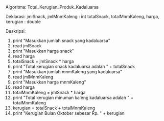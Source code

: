 Algoritma: Total_Kerugian_Produk_Kadaluarsa

Deklarasi:
jmlSnack, jmlMnmKaleng : int
totalSnack, totalMnmKaleng, harga, kerugian : double

Deskripsi:
1. print "Masukkan jumlah snack yang kadaluarsa"
2. read jmlSnack
3. print "Masukkan harga snack"
4. read harga
5. totalSnack = jmlSnack * harga
6. print "Total kerugian snack kadaluarsa adalah " + totalSnack
7. print "Masukkan jumlah mnmKaleng yang kadaluarsa"
8. read jmlMnmKaleng
9. print "Masukkan harga mnmKaleng"
10. read harga
11. totalMnmKaleng = jmlSnack * harga
12. print "Total kerugian minuman kaleng kadaluarsa adalah " + totalMnmKaleng
13. kerugian = totalSnack + totalMnmKaleng
14. print "Kerugian Bulan Oktober sebesar Rp. " + kerugian